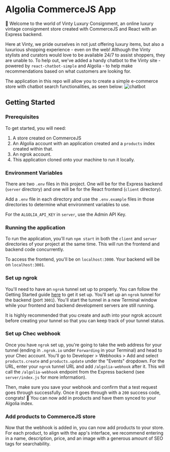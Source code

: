 # Algolia CommerceJS App

👋 Welcome to the world of Vinty Luxury Consignment, an online luxury vintage consignment store created with CommerceJS and React with an Express backend.

Here at Vinty, we pride ourselves in not just offering luxury items, but also a luxurious shopping experience - even on the web! Although the Vinty stylists and curators would love to be available 24/7 to assist shoppers, they are unable to. To help out, we've added a handy chatbot to the Vinty site - powered by `react-chatbot-simple` and Algolia - to help make recommendations based on what customers are looking for.

The application in this repo will allow you to create a simple e-commerce store with chatbot search functionalities, as seen below:
![chatbot](https://user-images.githubusercontent.com/12901850/186823255-01cb05fb-bfc3-462c-a76c-3b0bfa269f52.gif)

## Getting Started

### Prerequisites

To get started, you will need:

1. A store created on CommerceJS
2. An Algolia account with an application created and a `products` index created within that.
3. An ngrok account.
4. This application cloned onto your machine to run it locally.

### Environment Variables

There are two `.env` files in this project. One will be for the Express backend (`server` directory) and one will be for the React frontend (`client` directory).

Add a `.env` file in each directory and use the `.env.example` files in those directories to determine what environment variables to use.

For the `ALGOLIA_API_KEY` in `server`, use the Admin API Key.

### Running the application

To run the application, you'll run `npm start` in both the `client` and `server` directories of your project at the same time. This will run the frontend and backend code concurrently.

To access the frontend, you'll be on `localhost:3000`. Your backend will be on `localhost:3001`.

### Set up ngrok

You'll need to have an `ngrok` tunnel set up to properly. You can follow the Getting Started guide [here](https://ngrok.com/docs/getting-started) to get it set up. You'll set up an `ngrok` tunnel for the backend (port `3001`). You'll start the tunnel in a new Terminal window while your frontend and backend development servers are still running.

It is highly recommended that you create and auth into your ngrok account before creating your tunnel so that you can keep track of your tunnel status.

### Set up Chec webhook

Once you have `ngrok` set up, you're going to take the web address for your tunnel (ending in `.ngrok.io` under `Forwarding` in your Terminal) and head to your Chec account. You'll go to Developer > Webhooks > Add and select `products.create` and `products.update` under the "Events" dropdown. For the URL, enter your `ngrok` tunnel URL and add `/algolia-webhook` after it. This will call the `/algolia-webhook` endpoint from the Express backend (see `server/index.js` for more information).

Then, make sure you save your webhook and confirm that a test request goes through successfully. Once it goes through with a `200` success code, congrats! 🎉 You can now add in products and have them synced to your Algolia index.

### Add products to CommerceJS store

Now that the webhook is added in, you can now add products to your store. For each product, to align with the app's interface, we recommend entering in a name, description, price, and an image with a generous amount of SEO tags for searchability.
